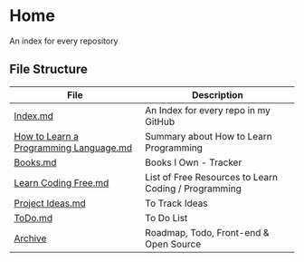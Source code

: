 # Home

An index for every repository

## File Structure

| File                                           | Description                                            |
| ---------------------------------------------- | ------------------------------------------------------ |
| [Index.md](./Index.md)                       | An Index for every repo in my GitHub                   |
| [How to Learn a Programming Language.md](./How-to-Learn-a-Programming-Language.md)       | Summary about How to Learn Programming                 |
| [Books.md](./Books.md)                         | Books I Own - Tracker                                    |
| [Learn Coding Free.md](./Learn-Coding-Free.md) | List of Free Resources to Learn Coding / Programming   |
| [Project Ideas.md](./Project-Ideas.md)         | To Track Ideas                                         |
| [ToDo.md](./ToDo.md)                           | To Do List                                                |
| [Archive](./Archive.md) | Roadmap, Todo, Front-end & Open Source |